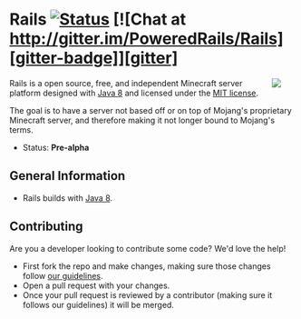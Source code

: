 Rails [![Status][travis-badge]][travis] [![Chat at http://gitter.im/PoweredRails/Rails][gitter-badge]][gitter]
=================

<img hspace='25' align="right" src="https://avatars2.githubusercontent.com/u/12877088?s=200">

Rails is a open source, free, and independent Minecraft server platform designed with [Java 8] and licensed under the [MIT license]. 

The goal is to have a server not based off or on top of Mojang's proprietary Minecraft server, and therefore making it not longer bound to Mojang's terms.

 * Status: __Pre-alpha__

## General Information
* Rails builds with [Java 8].

## Contributing
Are you a developer looking to contribute some code? We'd love the help!
* First fork the repo and make changes, making sure those changes follow [our guidelines](CONTRIBUTING.MD).
* Open a pull request with your changes.
* Once your pull request is reviewed by a contributor (making sure it follows our guidelines) it will be merged.

[MIT license]: https://opensource.org/licenses/MIT
[Java 8]: http://www.oracle.com/technetwork/java/javase/overview/java8-2100321.html
[gitter]: https://gitter.im/PoweredRails/Rails
[gitter-badge]: https://badges.gitter.im/Join%20Chat.svg
[travis]: https://travis-ci.org/PoweredRails/Rails
[travis-badge]: https://travis-ci.org/PoweredRails/Rails.svg?branch=master
[rails-title]: https://avatars2.githubusercontent.com/u/12877088?s=75
